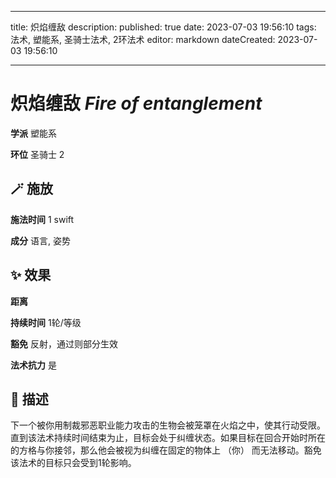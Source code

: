 
---
title: 炽焰缠敌
description: 
published: true
date: 2023-07-03 19:56:10
tags: 法术, 塑能系, 圣骑士法术, 2环法术
editor: markdown
dateCreated: 2023-07-03 19:56:10

---

# **炽焰缠敌** *Fire of entanglement*

**学派** 塑能系 

**环位** 圣骑士 2

## 🪄 施放

**施法时间** 1 swift

**成分** 语言, 姿势

## ✨ 效果  

**距离**   

**持续时间** 1轮/等级 

**豁免** 反射，通过则部分生效

**法术抗力** 是

## 📖 描述

下一个被你用制裁邪恶职业能力攻击的生物会被笼罩在火焰之中，使其行动受限。直到该法术持续时间结束为止，目标会处于纠缠状态。如果目标在回合开始时所在的方格与你接邻，那么他会被视为纠缠在固定的物体上 （你） 而无法移动。豁免该法术的目标只会受到1轮影响。
    